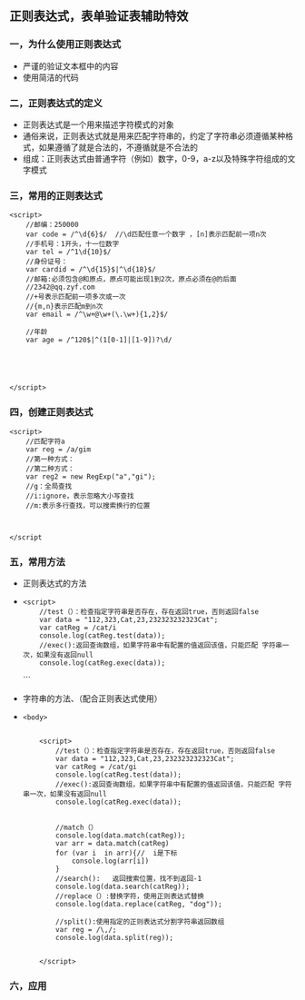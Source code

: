 ## 正则表达式，表单验证表辅助特效

### 一，为什么使用正则表达式

+ 严谨的验证文本框中的内容
+ 使用简洁的代码

### 二，正则表达式的定义

+ 正则表达式是一个用来描述字符模式的对象
+ 通俗来说，正则表达式就是用来匹配字符串的，约定了字符串必须遵循某种格式，如果遵循了就是合法的，不遵循就是不合法的
+ 组成：正则表达式由普通字符（例如）数字，0-9，a-z以及特殊字符组成的文字模式

### 三，常用的正则表达式

```
<script>
    //邮编：250000
    var code = /^\d{6}$/  //\d匹配任意一个数字 ，[n]表示匹配前一项n次
    //手机号：1开头，十一位数字
    var tel = /^1\d{10}$/
    //身份证号：
    var cardid = /^\d{15}$|^\d{18}$/
    //邮箱:必须包含@和原点，原点可能出现1到2次，原点必须在@的后面
    //2342@qq.zyf.com
    //+号表示匹配前一项多次或一次
    //{m,n}表示匹配m到n次
    var email = /^\w+@\w+(\.\w+){1,2}$/

    //年龄
    var age = /^120$|^(1[0-1]|[1-9])?\d/





</script>

```

### 四，创建正则表达式

```
<script>
    //匹配字符a
    var reg = /a/gim
    //第一种方式：
    //第二种方式：
    var reg2 = new RegExp("a","gi");
    //g：全局查找
    //i:ignore，表示忽略大小写查找
    //m:表示多行查找，可以搜索换行的位置



</script
```

### 五，常用方法

+ 正则表达式的方法

+ ```
  <script>
      //test（）：检查指定字符串是否存在，存在返回true，否则返回false
      var data = "112,323,Cat,23,232323232323Cat";
      var catReg = /cat/i
      console.log(catReg.test(data));
      //exec():返回查询数组，如果字符串中有配置的值返回该值，只能匹配 字符串一次，如果没有返回null
      console.log(catReg.exec(data));
  ```


  </script>
  ```

+ 字符串的方法、（配合正则表达式使用）

+ ```
  <body>


      <script>
          //test（）：检查指定字符串是否存在，存在返回true，否则返回false
          var data = "112,323,Cat,23,232323232323Cat";
          var catReg = /cat/gi
          console.log(catReg.test(data));
          //exec():返回查询数组，如果字符串中有配置的值返回该值，只能匹配 字符串一次，如果没有返回null
          console.log(catReg.exec(data));


          //match（）
          console.log(data.match(catReg));
          var arr = data.match(catReg)
          for (var i  in arr){//  i是下标
              console.log(arr[i])
          }
          //search():   返回搜索位置，找不到返回-1
          console.log(data.search(catReg));
          //replace（）:替换字符，使用正则表达式替换
          console.log(data.replace(catReg, "dog"));
          
          //split():使用指定的正则表达式分割字符串返回数组
          var reg = /\,/;
          console.log(data.split(reg));


      </script>
  ```

### 六，应用

